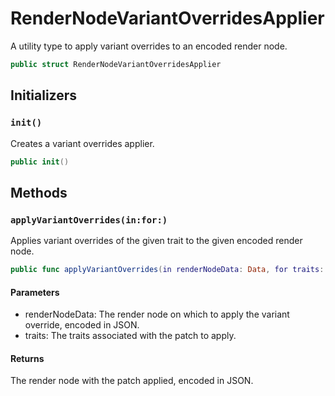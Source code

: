 # RenderNodeVariantOverridesApplier

A utility type to apply variant overrides to an encoded render node.

``` swift
public struct RenderNodeVariantOverridesApplier 
```

## Initializers

### `init()`

Creates a variant overrides applier.

``` swift
public init() 
```

## Methods

### `applyVariantOverrides(in:for:)`

Applies variant overrides of the given trait to the given encoded render node.

``` swift
public func applyVariantOverrides(in renderNodeData: Data, for traits: [RenderNode.Variant.Trait]) throws -> Data 
```

#### Parameters

  - renderNodeData: The render node on which to apply the variant override, encoded in JSON.
  - traits: The traits associated with the patch to apply.

#### Returns

The render node with the patch applied, encoded in JSON.
